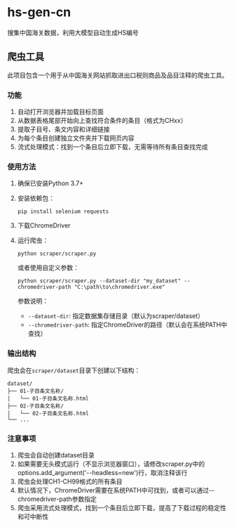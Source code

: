 # hs-gen-cn
搜集中国海关数据，利用大模型自动生成HS编号

## 爬虫工具

此项目包含一个用于从中国海关网站抓取进出口税则商品及品目注释的爬虫工具。

### 功能

1. 自动打开浏览器并加载目标页面
2. 从数据表格尾部开始向上查找符合条件的条目（格式为CHxx）
3. 提取子目号、条文内容和详细链接
4. 为每个条目创建独立文件夹并下载网页内容
5. 流式处理模式：找到一个条目后立即下载，无需等待所有条目查找完成

### 使用方法

1. 确保已安装Python 3.7+
2. 安装依赖包：
   ```
   pip install selenium requests
   ```
3. 下载ChromeDriver
4. 运行爬虫：
   ```
   python scraper/scraper.py
   ```
   
   或者使用自定义参数：
   ```
   python scraper/scraper.py --dataset-dir "my_dataset" --chromedriver-path "C:\path\to\chromedriver.exe"
   ```
   
   参数说明：
   - `--dataset-dir`: 指定数据集存储目录（默认为scraper/dataset）
   - `--chromedriver-path`: 指定ChromeDriver的路径（默认会在系统PATH中查找）

### 输出结构

爬虫会在`scraper/dataset`目录下创建以下结构：

```
dataset/
├── 01-子目条文名称/
│   └── 01-子目条文名称.html
├── 02-子目条文名称/
│   └── 02-子目条文名称.html
└── ...
```

### 注意事项

1. 爬虫会自动创建dataset目录
2. 如果需要无头模式运行（不显示浏览器窗口），请修改scraper.py中的options.add_argument('--headless=new')行，取消注释该行
3. 爬虫会处理CH1-CH99格式的所有条目
4. 默认情况下，ChromeDriver需要在系统PATH中可找到，或者可以通过--chromedriver-path参数指定
5. 爬虫采用流式处理模式，找到一个条目后立即下载，提高了下载过程的稳定性和可中断性
